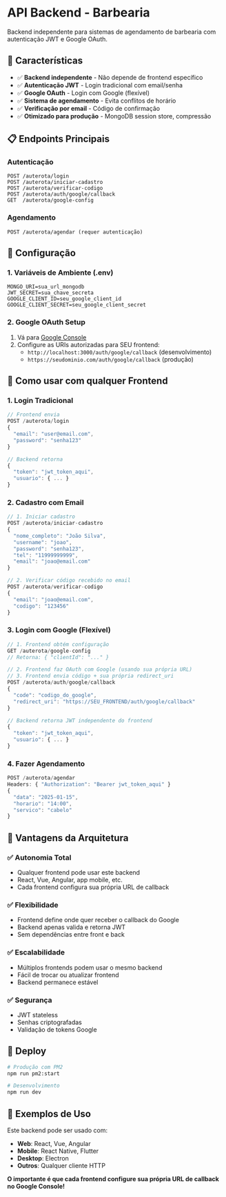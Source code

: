 # API Backend - Barbearia

Backend independente para sistemas de agendamento de barbearia com autenticação JWT e Google OAuth.

## 🚀 Características

- ✅ **Backend independente** - Não depende de frontend específico
- ✅ **Autenticação JWT** - Login tradicional com email/senha
- ✅ **Google OAuth** - Login com Google (flexível)
- ✅ **Sistema de agendamento** - Evita conflitos de horário
- ✅ **Verificação por email** - Código de confirmação
- ✅ **Otimizado para produção** - MongoDB session store, compressão

## 📋 Endpoints Principais

### Autenticação
```
POST /auterota/login
POST /auterota/iniciar-cadastro
POST /auterota/verificar-codigo
POST /auterota/auth/google/callback
GET  /auterota/google-config
```

### Agendamento
```
POST /auterota/agendar (requer autenticação)
```

## 🔧 Configuração

### 1. Variáveis de Ambiente (.env)
```env
MONGO_URI=sua_url_mongodb
JWT_SECRET=sua_chave_secreta
GOOGLE_CLIENT_ID=seu_google_client_id
GOOGLE_CLIENT_SECRET=seu_google_client_secret
```

### 2. Google OAuth Setup
1. Vá para [Google Console](https://console.cloud.google.com/apis/credentials)
2. Configure as URIs autorizadas para SEU frontend:
   - `http://localhost:3000/auth/google/callback` (desenvolvimento)
   - `https://seudominio.com/auth/google/callback` (produção)

## 📖 Como usar com qualquer Frontend

### 1. Login Tradicional
```javascript
// Frontend envia
POST /auterota/login
{
  "email": "user@email.com",
  "password": "senha123"
}

// Backend retorna
{
  "token": "jwt_token_aqui",
  "usuario": { ... }
}
```

### 2. Cadastro com Email
```javascript
// 1. Iniciar cadastro
POST /auterota/iniciar-cadastro
{
  "nome_completo": "João Silva",
  "username": "joao",
  "password": "senha123",
  "tel": "11999999999",
  "email": "joao@email.com"
}

// 2. Verificar código recebido no email
POST /auterota/verificar-codigo
{
  "email": "joao@email.com",
  "codigo": "123456"
}
```

### 3. Login com Google (Flexível)
```javascript
// 1. Frontend obtém configuração
GET /auterota/google-config
// Retorna: { "clientId": "..." }

// 2. Frontend faz OAuth com Google (usando sua própria URL)
// 3. Frontend envia código + sua própria redirect_uri
POST /auterota/auth/google/callback
{
  "code": "codigo_do_google",
  "redirect_uri": "https://SEU_FRONTEND/auth/google/callback"
}

// Backend retorna JWT independente do frontend
{
  "token": "jwt_token_aqui",
  "usuario": { ... }
}
```

### 4. Fazer Agendamento
```javascript
POST /auterota/agendar
Headers: { "Authorization": "Bearer jwt_token_aqui" }
{
  "data": "2025-01-15",
  "horario": "14:00",
  "servico": "cabelo"
}
```

## 🔄 Vantagens da Arquitetura

### ✅ **Autonomia Total**
- Qualquer frontend pode usar este backend
- React, Vue, Angular, app mobile, etc.
- Cada frontend configura sua própria URL de callback

### ✅ **Flexibilidade**
- Frontend define onde quer receber o callback do Google
- Backend apenas valida e retorna JWT
- Sem dependências entre front e back

### ✅ **Escalabilidade**
- Múltiplos frontends podem usar o mesmo backend
- Fácil de trocar ou atualizar frontend
- Backend permanece estável

### ✅ **Segurança**
- JWT stateless
- Senhas criptografadas
- Validação de tokens Google

## 🚀 Deploy

```bash
# Produção com PM2
npm run pm2:start

# Desenvolvimento
npm run dev
```

## 📱 Exemplos de Uso

Este backend pode ser usado com:
- **Web**: React, Vue, Angular
- **Mobile**: React Native, Flutter
- **Desktop**: Electron
- **Outros**: Qualquer cliente HTTP

**O importante é que cada frontend configure sua própria URL de callback no Google Console!**
